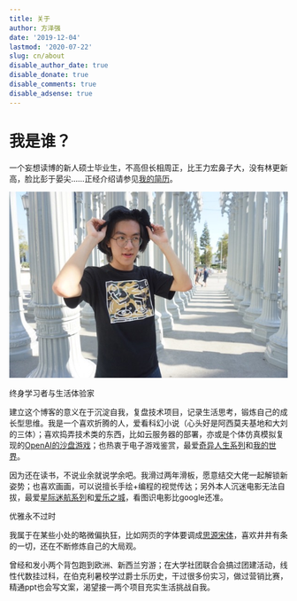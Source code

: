 ```yaml
---
title: 关于
author: 方泽强
date: '2019-12-04'
lastmod: '2020-07-22'
slug: cn/about
disable_author_date: true
disable_donate: true
disable_comments: true
disable_adsense: true
---
```


# 我是谁？

一个妄想读博的新人硕士毕业生，不高但长相周正，比王力宏鼻子大，没有林更新高，脸比彭于晏尖……正经介绍请参见[我的简历](https://zeqiang.fun/cv/)。

<picture>
  <source media="(min-width: 1200px)" srcset="/images/me/about-large.jpg">
  <source media="(min-width: 800px)" srcset="/images/me/about-medium.jpg">
  <img src="/images/me/about-small.jpg" alt="方泽强">
  <source type="image/webp" media="(min-width: 1200px)" srcset="/images/me/about-large.webp">
  <source type="image/webp" media="(min-width: 800px)" srcset="/images/me/about-medium.webp">
  <source type="image/webp" srcset="/images/me/about-small.webp">
</picture>

>
终身学习者与生活体验家
>

建立这个博客的意义在于沉淀自我，复盘技术项目，记录生活思考，锻炼自己的成长型思维。我是一个喜欢折腾的人，爱看科幻小说（心头好是阿西莫夫基地和大刘的三体）；喜欢捣弄技术类的东西，比如云服务器的部署，亦或是个体仿真模拟复现的[OpenAI的沙盘游戏](https://github.com/openai/neural-mmo)；也热衷于电子游戏鉴赏，最爱[奇异人生系列](https://www.douban.com/game/26317250/)和[我的世界](http://mc.163.com/)。

因为还在读书，不说业余就说学余吧。我滑过两年滑板，愿意结交大佬一起解锁新姿势；也喜欢画画，可以说擅长手绘+编程的视觉传达；另外本人沉迷电影无法自拔，最爱[星际迷航系列](https://movie.douban.com/subject/2132932/)和[爱乐之城](https://movie.douban.com/subject/25934014/)，看图识电影比google还准。


>
优雅永不过时
>

我属于在某些小处的略微偏执狂，比如网页的字体要调成[思源宋体](https://source.typekit.com/source-han-sans/cn/)，喜欢井井有条的一切，还在不断修炼自己的大局观。

曾经和发小两个背包跑到欧洲、新西兰穷游；在大学社团联合会搞过团建活动，线性代数挂过科，在伯克利暑校学过爵士乐历史，干过很多份实习，做过营销比赛，精通ppt也会写文案，渴望接一两个项目充实生活挑战自我。